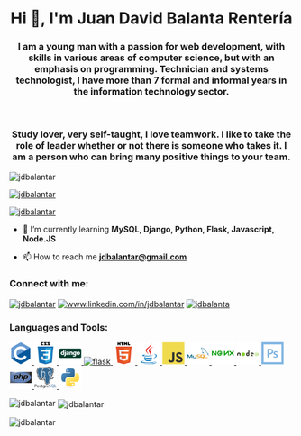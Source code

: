 <h1 align="center">Hi 👋, I'm Juan David Balanta Rentería</h1>
<h3 align="center">I am a young man with a passion for web development, with skills in various areas of computer science, but with an emphasis on programming. Technician and systems technologist, I have more than 7 formal and informal years in the information technology sector. 
  
<br><br>Study lover, very self-taught, I love teamwork. I like to take the role of leader whether or not there is someone who takes it. I am a person who can bring many positive things to your team.</h3>

<p align="left"> <img src="https://komarev.com/ghpvc/?username=jdbalantar&label=Profile%20views&color=0e75b6&style=flat" alt="jdbalantar" /> </p>

<p align="left"> <a href="https://github.com/ryo-ma/github-profile-trophy"><img src="https://github-profile-trophy.vercel.app/?username=jdbalantar" alt="jdbalantar" /></a> </p>

<p align="left"> <a href="https://twitter.com/jdbalantar" target="blank"><img src="https://img.shields.io/twitter/follow/jdbalantar?logo=twitter&style=for-the-badge" alt="jdbalantar" /></a> </p>

- 🌱 I’m currently learning **MySQL, Django, Python, Flask, Javascript, Node.JS**

- 📫 How to reach me **jdbalantar@gmail.com**

<h3 align="left">Connect with me:</h3>
<p align="left">
<a href="https://twitter.com/jdbalantar" target="blank"><img align="center" src="https://raw.githubusercontent.com/rahuldkjain/github-profile-readme-generator/master/src/images/icons/Social/twitter.svg" alt="jdbalantar" height="30" width="40" /></a>
<a href="https://linkedin.com/in/www.linkedin.com/in/jdbalantar" target="blank"><img align="center" src="https://raw.githubusercontent.com/rahuldkjain/github-profile-readme-generator/master/src/images/icons/Social/linked-in-alt.svg" alt="www.linkedin.com/in/jdbalantar" height="30" width="40" /></a>
<a href="https://fb.com/jdbalanta" target="blank"><img align="center" src="https://raw.githubusercontent.com/rahuldkjain/github-profile-readme-generator/master/src/images/icons/Social/facebook.svg" alt="jdbalanta" height="30" width="40" /></a>
</p>

<h3 align="left">Languages and Tools:</h3>
<p align="left"> <a href="https://www.cprogramming.com/" target="_blank" rel="noreferrer"> <img src="https://raw.githubusercontent.com/devicons/devicon/master/icons/c/c-original.svg" alt="c" width="40" height="40"/> </a> <a href="https://www.w3schools.com/css/" target="_blank" rel="noreferrer"> <img src="https://raw.githubusercontent.com/devicons/devicon/master/icons/css3/css3-original-wordmark.svg" alt="css3" width="40" height="40"/> </a> <a href="https://www.djangoproject.com/" target="_blank" rel="noreferrer"> <img src="https://raw.githubusercontent.com/devicons/devicon/master/icons/django/django-original.svg" alt="django" width="40" height="40"/> </a> <a href="https://flask.palletsprojects.com/" target="_blank" rel="noreferrer"> <img src="https://www.vectorlogo.zone/logos/pocoo_flask/pocoo_flask-icon.svg" alt="flask" width="40" height="40"/> </a> <a href="https://www.w3.org/html/" target="_blank" rel="noreferrer"> <img src="https://raw.githubusercontent.com/devicons/devicon/master/icons/html5/html5-original-wordmark.svg" alt="html5" width="40" height="40"/> </a> <a href="https://www.java.com" target="_blank" rel="noreferrer"> <img src="https://raw.githubusercontent.com/devicons/devicon/master/icons/java/java-original.svg" alt="java" width="40" height="40"/> </a> <a href="https://developer.mozilla.org/en-US/docs/Web/JavaScript" target="_blank" rel="noreferrer"> <img src="https://raw.githubusercontent.com/devicons/devicon/master/icons/javascript/javascript-original.svg" alt="javascript" width="40" height="40"/> </a> <a href="https://www.mysql.com/" target="_blank" rel="noreferrer"> <img src="https://raw.githubusercontent.com/devicons/devicon/master/icons/mysql/mysql-original-wordmark.svg" alt="mysql" width="40" height="40"/> </a> <a href="https://www.nginx.com" target="_blank" rel="noreferrer"> <img src="https://raw.githubusercontent.com/devicons/devicon/master/icons/nginx/nginx-original.svg" alt="nginx" width="40" height="40"/> </a> <a href="https://nodejs.org" target="_blank" rel="noreferrer"> <img src="https://raw.githubusercontent.com/devicons/devicon/master/icons/nodejs/nodejs-original-wordmark.svg" alt="nodejs" width="40" height="40"/> </a> <a href="https://www.photoshop.com/en" target="_blank" rel="noreferrer"> <img src="https://raw.githubusercontent.com/devicons/devicon/master/icons/photoshop/photoshop-line.svg" alt="photoshop" width="40" height="40"/> </a> <a href="https://www.php.net" target="_blank" rel="noreferrer"> <img src="https://raw.githubusercontent.com/devicons/devicon/master/icons/php/php-original.svg" alt="php" width="40" height="40"/> </a> <a href="https://www.postgresql.org" target="_blank" rel="noreferrer"> <img src="https://raw.githubusercontent.com/devicons/devicon/master/icons/postgresql/postgresql-original-wordmark.svg" alt="postgresql" width="40" height="40"/> </a> <a href="https://www.python.org" target="_blank" rel="noreferrer"> <img src="https://raw.githubusercontent.com/devicons/devicon/master/icons/python/python-original.svg" alt="python" width="40" height="40"/> </a> </p>

<p><img align="left" src="https://github-readme-stats.vercel.app/api/top-langs?username=jdbalantar&show_icons=true&locale=en&layout=compact" alt="jdbalantar" /></p>

<p>&nbsp;<img align="center" src="https://github-readme-stats.vercel.app/api?username=jdbalantar&show_icons=true&locale=en" alt="jdbalantar" /></p>

<p><img align="center" src="https://github-readme-streak-stats.herokuapp.com/?user=jdbalantar&" alt="jdbalantar" /></p>
